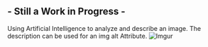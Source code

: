 ## - Still a Work in Progress -

Using Artificial Intelligence to analyze and describe an image. The description can be used for an img alt Attribute.
![Imgur](https://i.imgur.com/dLhc0wK.gif)
